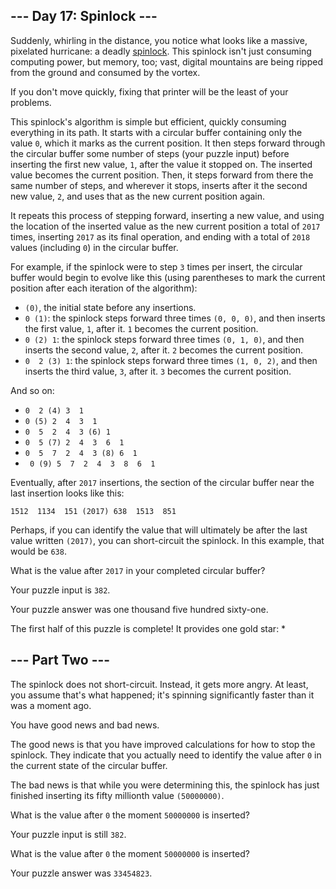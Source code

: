## --- Day 17: Spinlock ---

Suddenly, whirling in the distance, you notice what looks like a massive, pixelated hurricane: a deadly [spinlock](https://en.wikipedia.org/wiki/Spinlock). This spinlock isn't just consuming computing power, but memory, too; vast, digital mountains are being ripped from the ground and consumed by the vortex.

If you don't move quickly, fixing that printer will be the least of your problems.

This spinlock's algorithm is simple but efficient, quickly consuming everything in its path. It starts with a circular buffer containing only the value ```0```, which it marks as the current position. It then steps forward through the circular buffer some number of steps (your puzzle input) before inserting the first new value, ```1```, after the value it stopped on. The inserted value becomes the current position. Then, it steps forward from there the same number of steps, and wherever it stops, inserts after it the second new value, ```2```, and uses that as the new current position again.

It repeats this process of stepping forward, inserting a new value, and using the location of the inserted value as the new current position a total of ```2017``` times, inserting ```2017``` as its final operation, and ending with a total of ```2018``` values (including ```0```) in the circular buffer.

For example, if the spinlock were to step ```3``` times per insert, the circular buffer would begin to evolve like this (using parentheses to mark the current position after each iteration of the algorithm):

- ```(0)```, the initial state before any insertions.
- ```0 (1)```: the spinlock steps forward three times ```(0, 0, 0)```, and then inserts the first value, ```1```, after it. ```1``` becomes the current position.
- ```0 (2) 1```: the spinlock steps forward three times ```(0, 1, 0)```, and then inserts the second value, ```2```, after it. ```2``` becomes the current position.
- ```0  2 (3) 1```: the spinlock steps forward three times ```(1, 0, 2)```, and then inserts the third value, ```3```, after it. ```3``` becomes the current position.

And so on:

- ```0  2 (4) 3  1```
- ```0 (5) 2  4  3  1```
- ```0  5  2  4  3 (6) 1```
- ```0  5 (7) 2  4  3  6  1```
- ```0  5  7  2  4  3 (8) 6  1```
- ``` 0 (9) 5  7  2  4  3  8  6  1```

Eventually, after ```2017``` insertions, the section of the circular buffer near the last insertion looks like this:

```1512  1134  151 (2017) 638  1513  851```

Perhaps, if you can identify the value that will ultimately be after the last value written ```(2017)```, you can short-circuit the spinlock. In this example, that would be ```638```.

What is the value after ```2017``` in your completed circular buffer?

Your puzzle input is ```382```.

Your puzzle answer was one thousand five hundred sixty-one.

The first half of this puzzle is complete! It provides one gold star: *

## --- Part Two ---

The spinlock does not short-circuit. Instead, it gets more angry. At least, you assume that's what happened; it's spinning significantly faster than it was a moment ago.

You have good news and bad news.

The good news is that you have improved calculations for how to stop the spinlock. They indicate that you actually need to identify the value after ```0``` in the current state of the circular buffer.

The bad news is that while you were determining this, the spinlock has just finished inserting its fifty millionth value ```(50000000)```.

What is the value after ```0``` the moment ```50000000``` is inserted?

Your puzzle input is still ```382```.

What is the value after ```0``` the moment ```50000000``` is inserted?

Your puzzle answer was ```33454823```.